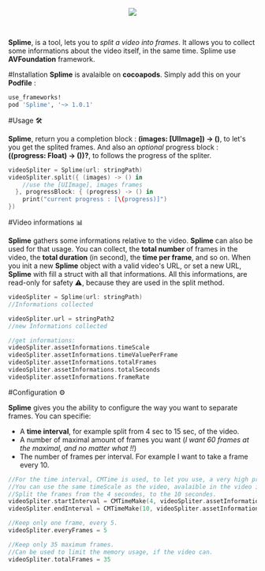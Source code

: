 <p align="center">
  <img src ="https://cloud.githubusercontent.com/assets/3276768/12470123/bfe1a198-c045-11e5-8960-7b5d59c4c8da.png"/>
</p>
</br>

**Splime**, is a tool, lets you to *split a video into frames*. It allows you to collect some informations about the video itself, in the same time. Splime use **AVFoundation** framework.

#Installation
**Splime** is avalaible on **cocoapods**.
Simply add this on your **Podfile** :

```ruby
use_frameworks!
pod 'Splime', '~> 1.0.1'
```

#Usage 🛠

**Splime**, return you a completion block : **(images: [UIImage]) -> ()**, to let's you get the splited frames. And also an *optional* progress block : **((progress: Float) -> ())?**, to follows the progress of the spliter.

```swift
videoSpliter = Splime(url: stringPath)
videoSpliter.split({ (images) -> () in
    //use the [UIImage], images frames            
  }, progressBlock: { (progress) -> () in
    print("current progress : [\(progress)]")
})
```

#Video informations 📊

**Splime** gathers some informations relative to the video. **Splime** can also be used for that usage.
You can collect, the **total number** of frames in the video, the **total duration** (in second), the **time per frame**, and so on. When you init a new **Splime** object with a valid video's URL, or set a new URL, **Splime** with fill a struct with all that informations. All this informations, are read-only for safety ⚠️, because they are used in the split method.

```Swift
videoSpliter = Splime(url: stringPath)
//Informations collected

videoSpliter.url = stringPath2
//new Informations collected

//get informations:
videoSpliter.assetInformations.timeScale
videoSpliter.assetInformations.timeValuePerFrame
videoSpliter.assetInformations.totalFrames
videoSpliter.assetInformations.totalSeconds
videoSpliter.assetInformations.frameRate
```

#Configuration ⚙

**Splime** gives you the ability to configure the way you want to separate frames.
You can specifie:
- A **time interval**, for example split from 4 sec to 15 sec, of the video.
- A number of maximal amount of frames you want (*I want 60 frames at the maximal, and no matter what !!*)
- The number of frames per interval. For example I want to take a frame every 10.

```swift
//For the time interval, CMTime is used, to let you use, a very high precision.
//You can use the same timeScale as the video, avalaible in the video information.
//Split the frames from the 4 secondes, to the 10 secondes.
videoSpliter.startInterval = CMTimeMake(4, videoSpliter.assetInformations.timeScale)
videoSpliter.endInterval = CMTimeMake(10, videoSpliter.assetInformations.timeScale)

//Keep only one frame, every 5.
videoSpliter.everyFrames = 5

//Keep only 35 maximum frames.
//Can be used to limit the memory usage, if the video can.
videoSpliter.totalFrames = 35
```

